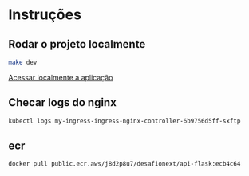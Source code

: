 # Instruções

## Rodar o projeto localmente

``` bash
make dev
```

[Acessar localmente a aplicação](http://flask.local:30080/health)

## Checar logs do nginx

``` bash
kubectl logs my-ingress-ingress-nginx-controller-6b9756d5ff-sxftp
```

## ecr

``` bash
docker pull public.ecr.aws/j8d2p8u7/desafionext/api-flask:ecb4c64
```
